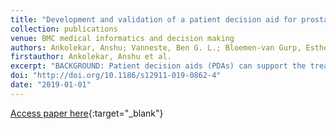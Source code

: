 ```yaml
---
title: "Development and validation of a patient decision aid for prostate Cancer therapy: from paternalistic towards participative shared decision making"
collection: publications
venue: BMC medical informatics and decision making
authors: Ankolekar, Anshu; Vanneste, Ben G. L.; Bloemen-van Gurp, Esther; van Roermund, Joep G.; van Limbergen, Evert J.; van de Beek, Kees; Marcelissen, Tom; Zambon, Victor; Oelke, Matthias; Dekker, Andre; Roumen, Cheryl; Lambin, Philippe; Berlanga, Adriana; Fijten, Rianne
firstauthor: Ankolekar, Anshu et al.
excerpt: "BACKGROUND: Patient decision aids (PDAs) can support the treatment decision making process and empower patients to take a proactive role in their treatment pathway while using a shared decision-making (SDM) approach making participatory medicine possible. The aim of this study was to develop a PDA for prostate cancer that is accurate and user-friendly. METHODS: We followed a user-centered design process consisting of five rounds of semi-structured interviews and usability surveys with topics such as informational/decisional needs of users and requirements for PDAs. Our user-base consisted of 8 urologists, 4 radiation oncologists, 2 oncology nurses, 8 general practitioners, 19 former prostate cancer patients, 4 usability experts and 11 healthy volunteers. RESULTS: Informational needs for patients centered on three key factors: treatment experience, post-treatment quality of life, and the impact of side effects. Patients and clinicians valued a PDA that presents balanced information on these factors through simple understandable language and visual aids. Usability questionnaires revealed that patients were more satisfied overall with the PDA than clinicians; however, both groups had concerns that the PDA might lengthen consultation times (42 and 41%, respectively). The PDA is accessible on http://beslissamen.nl/ . CONCLUSIONS: User-centered design provided valuable insights into PDA requirements but challenges in integrating diverse perspectives as clinicians focus on clinical outcomes while patients also consider quality of life. Nevertheless, it is crucial to involve a broad base of clinical users in order to better understand the decision-making process and to develop a PDA that is accurate, usable, and acceptable."
doi: "http://doi.org/10.1186/s12911-019-0862-4"
date: "2019-01-01"
---
```

[Access paper here](10.1186/s12911-019-0862-4){:target="_blank"}
